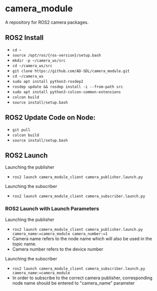 # camera_module
A repository for ROS2 camera packages.

## ROS2 Install
- `cd ~`
- `source /opt/ros/{ros-version}/setup.bash`
- `mkdir -p ~/camera_ws/src`
- `cd ~/camera_ws/src`
- `git clone https://github.com/AD-SDL/camera_module.git`
- `cd ~/camera_ws`
- `sudo apt install python3-rosdep2`
- `rosdep update && rosdep install -i --from-path src`
- `sudo apt install python3-colcon-common-extensions`
- `colcon build`
- `source install/setup.bash`

## ROS2 Update Code on Node:
- `git pull`
- `colcon build`
- `source install/setup.bash`

## ROS2 Launch
Launching the publisher
- `ros2 launch camera_module_client camera_publisher.launch.py`

Launching the subscriber
- `ros2 launch camera_module_client camera_subscriber.launch.py`
### ROS2 Launch with Launch Parameters
Launching the publisher
- `ros2 launch camera_module_client camera_publisher.launch.py camera_name:=camera_module camera_number:=1`
- Camera name refers to the node name which will also be used in the topic name.
- Camera number refers to the device number 

Launching the subscriber
- `ros2 launch camera_module_client camera_subscriber.launch.py camera_name:=camera_module`
- In order to subscribe to the correct camera publisher, corresponding node name should be entered to "camera_name" parameter
